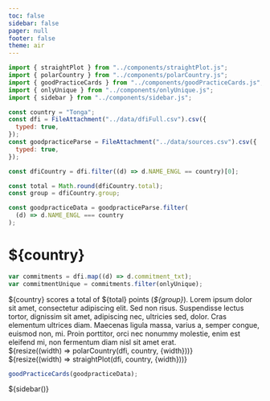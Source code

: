 ```yaml
---
toc: false
sidebar: false
pager: null
footer: false
theme: air
---
```


<head>
<link rel="stylesheet" href="../style.css">
<!-- sidebar -->
    <link
      rel="stylesheet"
      href="https://cdnjs.cloudflare.com/ajax/libs/font-awesome/6.4.0/css/all.min.css"
    />
    <link rel="stylesheet" href="../sidebar.css" />
</head>

<!-- back to root button -->

<a href="../" class="back-to-root">
  <span class="arrow"></span>
</a>

<!-- import components -->

```js
import { straightPlot } from "../components/straightPlot.js";
import { polarCountry } from "../components/polarCountry.js";
import { goodPracticeCards } from "../components/goodPracticeCards.js";
import { onlyUnique } from "../components/onlyUnique.js";
import { sidebar } from "../components/sidebar.js";
```

<!-- load countries -->

```js
const country = "Tonga";
const dfi = FileAttachment("../data/dfiFull.csv").csv({
  typed: true,
});
const goodpracticeParse = FileAttachment("../data/sources.csv").csv({
  typed: true,
});
```

<!-- calculate country specific data for intro -->

```js
const dfiCountry = dfi.filter((d) => d.NAME_ENGL == country)[0];
```

```js
const total = Math.round(dfiCountry.total);
const group = dfiCountry.group;
```

```js
const goodpracticeData = goodpracticeParse.filter(
  (d) => d.NAME_ENGL === country
);
```

<div class="hero">
  <h1>${country}</h1>
</div>

```js
var commitments = dfi.map((d) => d.commitment_txt);
var commitmentUnique = commitments.filter(onlyUnique);
```

<!-- text and polar -->

<div class="grid grid-cols-4">

<div class="card grid-col-1"></div>
<div class="card grid-col-2">
${country} scores a total of ${total} points (<i>${group}</i>). Lorem ipsum dolor sit amet, consectetur adipiscing elit. Sed non risus. Suspendisse lectus tortor, dignissim sit amet, adipiscing nec, ultricies sed, dolor. Cras elementum ultrices diam. Maecenas ligula massa, varius a, semper congue, euismod non, mi. Proin porttitor, orci nec nonummy molestie, enim est eleifend mi, non fermentum diam nisl sit amet erat. 
  </div>
  
<div class="card grid-col-3">
      ${resize((width) => polarCountry(dfi, country, {width}))}
  </div>

<div class="card grid-col-4"></div>

</div>

<!-- # Scores -->

  <div class="card size-full">
      ${resize((width) => straightPlot(dfi, country, {width}))}
    </div>

  <div id="goodpractice-section">
  </div>

```js
goodPracticeCards(goodpracticeData);
```

<!-- sidebar -->

<div>
    ${sidebar()}
</div>

